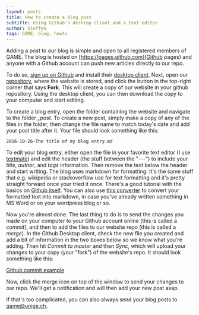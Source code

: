 ```yaml
---
layout: posts
title: How to create a blog post
subtitle: Using Github's desktop client and a text editor
author: Steffen
tags: GAME, blog, howto
---
```


Adding a post to our blog is simple and open to all registered members of GAME. The blog is hosted on [https://pages.github.com](Github pages) and anyone with a Github account can push new articles directly to our repo. 

To do so, [sign up on Github](https://github.com/join) and install their [desktop client](https://desktop.github.com). Next, open our [repository](https://github.com/game-unige-blog/game-unige-blog.github.io), where the website is stored, and click the button in the top-right corner that says **Fork**. This will create a copy of our website in your github repository. Using the desktop client, you can then download the copy to your computer and start editing. 

To create a blog entry, open the folder containing the website and navigate to the folder *_post*. To create a new post, simply make a copy of any of the files in the folder, then change the file name to match today's date and add your post title after it. Your file should look something like this:

    2016-10-26-The title of my blog entry.md

To edit your blog entry, either open the file in your favorite text editor (I use [textmate](https://macromates.com)) and edit the header (the stuff between the "---") to include your *title*, *author*, and *tags* information. Then remove the text below the header and start writing. The blog uses markdown for formatting. It's the same stuff that e.g. wikipedia or stackoverflow use for text formatting and it's pretty straight forward once your tried it once. There's a good tutorial with the basics on [Github itself](https://guides.github.com/features/mastering-markdown/). You can also use [this converter](http://markitdown.medusis.com) to convert your formatted text into markdown, in case you've already written something in MS Word or on your wordpress blog or so. 

Now you're almost done. The last thing to do is to send the changes you made on your computer to your Github account online (this is called a *commit*), and then to add the files to our website repo (this is called a *merge*). In the Github Desktop client, check the new file you created and add a bit of information in the two boxes below so we know what you're adding. Then hit *Commit to master* and then *Sync*, which will upload your changes to your copy (your "fork") of the website's repo. It should look something like this:

[Github commit example](img/blog/github_commit_example.png)

Now, click the merge icon on top of the window to send your changes to our repo. We'll get a notification and will then add your new post asap. 

If that's too complicated, you can also always send your blog posts to game@unige.ch.